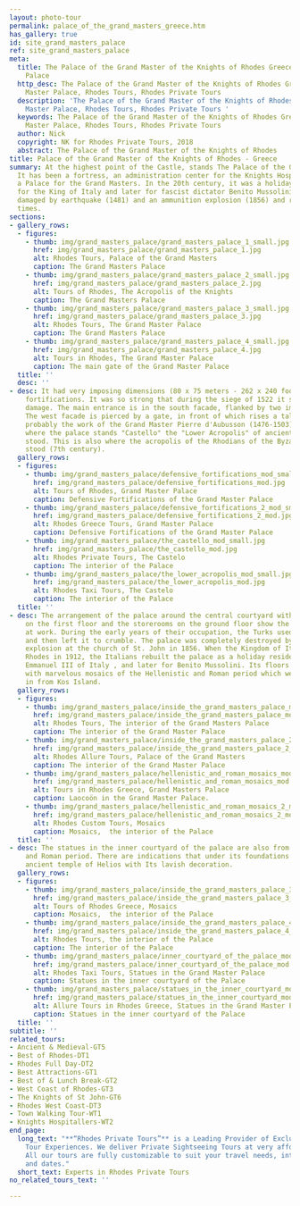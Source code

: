 ```yaml
---
layout: photo-tour
permalink: palace_of_the_grand_masters_greece.htm
has_gallery: true
id: site_grand_masters_palace
ref: site_grand_masters_palace
meta:
  title: The Palace of the Grand Master of the Knights of Rhodes Greece,  Grand Master
    Palace
  http_desc: The Palace of the Grand Master of the Knights of Rhodes Greece, Grand
    Master Palace, Rhodes Tours, Rhodes Private Tours
  description: 'The Palace of the Grand Master of the Knights of Rhodes Greece, Grand
    Master Palace, Rhodes Tours, Rhodes Private Tours '
  keywords: The Palace of the Grand Master of the Knights of Rhodes Greece, Grand
    Master Palace, Rhodes Tours, Rhodes Private Tours
  author: Nick
  copyright: NK for Rhodes Private Tours, 2018
  abstract: The Palace of the Grand Master of the Knights of Rhodes
title: Palace of the Grand Master of the Knights of Rhodes - Greece
summary: At the highest point of the Castle, stands The Palace of the Grand Masters.
  It has been a fortress, an administration center for the Knights Hospitaller, and
  a Palace for the Grand Masters. In the 20th century, it was a holiday residence
  for the King of Italy and later for fascist dictator Benito Mussolini. It has been
  damaged by earthquake (1481) and an ammunition explosion (1856) and rebuilt several
  times.
sections:
- gallery_rows:
  - figures:
    - thumb: img/grand_masters_palace/grand_masters_palace_1_small.jpg
      href: img/grand_masters_palace/grand_masters_palace_1.jpg
      alt: Rhodes Tours, Palace of the Grand Masters
      caption: The Grand Masters Palace
    - thumb: img/grand_masters_palace/grand_masters_palace_2_small.jpg
      href: img/grand_masters_palace/grand_masters_palace_2.jpg
      alt: Tours of Rhodes, The Acropolis of the Knights
      caption: The Grand Masters Palace
    - thumb: img/grand_masters_palace/grand_masters_palace_3_small.jpg
      href: img/grand_masters_palace/grand_masters_palace_3.jpg
      alt: Rhodes Tours, The Grand Master Palace
      caption: The Grand Masters Palace
    - thumb: img/grand_masters_palace/grand_masters_palace_4_small.jpg
      href: img/grand_masters_palace/grand_masters_palace_4.jpg
      alt: Tours in Rhodes, The Grand Master Palace
      caption: The main gate of the Grand Master Palace
  title: ''
  desc: ''
- desc: It had very imposing dimensions (80 x 75 meters - 262 x 240 foot) and defensive
    fortifications. It was so strong that during the siege of 1522 it suffered little
    damage. The main entrance is in the south facade, flanked by two imposing towers.
    The west facade is pierced by a gate, in front of which rises a tall, square tower,
    probably the work of the Grand Master Pierre d'Aubusson (1476-1503). On the site
    where the palace stands "Castello" the "Lower Acropolis" of ancient Rhodes once
    stood. This is also where the acropolis of the Rhodians of the Byzantine period
    stood (7th century).
  gallery_rows:
  - figures:
    - thumb: img/grand_masters_palace/defensive_fortifications_mod_small.jpg
      href: img/grand_masters_palace/defensive_fortifications_mod.jpg
      alt: Tours of Rhodes, Grand Master Palace
      caption: Defensive Fortifications of the Grand Master Palace
    - thumb: img/grand_masters_palace/defensive_fortifications_2_mod_small.jpg
      href: img/grand_masters_palace/defensive_fortifications_2_mod.jpg
      alt: Rhodes Greece Tours, Grand Master Palace
      caption: Defensive Fortifications of the Grand Master Palace
    - thumb: img/grand_masters_palace/the_castello_mod_small.jpg
      href: img/grand_masters_palace/the_castello_mod.jpg
      alt: Rhodes Private Tours, The Castelo
      caption: The interior of the Palace
    - thumb: img/grand_masters_palace/the_lower_acropolis_mod_small.jpg
      href: img/grand_masters_palace/the_lower_acropolis_mod.jpg
      alt: Rhodes Taxi Tours, The Castelo
      caption: The interior of the Palace
  title: ''
- desc: The arrangement of the palace around the central courtyard with the apartments
    on the first floor and the storerooms on the ground floor show the Byzantine influences
    at work. During the early years of their occupation, the Turks used it as a prison
    and then left it to crumble. The palace was completely destroyed by the great
    explosion at the church of St. John in 1856. When the Kingdom of Italy occupied
    Rhodes in 1912, the Italians rebuilt the palace as a holiday residence for Victor
    Emmanuel III of Italy , and later for Benito Mussolini. Its floors are decorated
    with marvelous mosaics of the Hellenistic and Roman period which were brought
    in from Kos Island.
  gallery_rows:
  - figures:
    - thumb: img/grand_masters_palace/inside_the_grand_masters_palace_mod_small.jpg
      href: img/grand_masters_palace/inside_the_grand_masters_palace_mod.jpg
      alt: Rhodes Tours, The interior of the Grand Masters Palace
      caption: The interior of the Grand Master Palace
    - thumb: img/grand_masters_palace/inside_the_grand_masters_palace_2_mod_small.png
      href: img/grand_masters_palace/inside_the_grand_masters_palace_2_mod.jpg
      alt: Rhodes Allure Tours, Palace of the Grand Masters
      caption: The interior of the Grand Master Palace
    - thumb: img/grand_masters_palace/hellenistic_and_roman_mosaics_mod_small.jpg
      href: img/grand_masters_palace/hellenistic_and_roman_mosaics_mod.jpg
      alt: Tours in Rhodes Greece, Grand Masters Palace
      caption: Laocoön in the Grand Master Palace.
    - thumb: img/grand_masters_palace/hellenistic_and_roman_mosaics_2_mod_small.jpg
      href: img/grand_masters_palace/hellenistic_and_roman_mosaics_2_mod.jpg
      alt: Rhodes Custom Tours, Mosaics
      caption: Mosaics,  the interior of the Palace
  title: ''
- desc: The statues in the inner courtyard of the palace are also from the Hellenistic
    and Roman period. There are indications that under its foundations lies the famous
    ancient temple of Helios with Its lavish decoration.
  gallery_rows:
  - figures:
    - thumb: img/grand_masters_palace/inside_the_grand_masters_palace_3_mod_small.jpg
      href: img/grand_masters_palace/inside_the_grand_masters_palace_3_mod.jpg
      alt: Tours of Rhodes Greece, Mosaics
      caption: Mosaics,  the interior of the Palace
    - thumb: img/grand_masters_palace/inside_the_grand_masters_palace_4_mod_small.jpg
      href: img/grand_masters_palace/inside_the_grand_masters_palace_4_mod.jpg
      alt: Rhodes Tours, the interior of the Palace
      caption: The interior of the Palace
    - thumb: img/grand_masters_palace/inner_courtyard_of_the_palace_mod_small.jpg
      href: img/grand_masters_palace/inner_courtyard_of_the_palace_mod.jpg
      alt: Rhodes Taxi Tours, Statues in the Grand Master Palace
      caption: Statues in the inner courtyard of the Palace
    - thumb: img/grand_masters_palace/statues_in_the_inner_courtyard_mod_small.jpg
      href: img/grand_masters_palace/statues_in_the_inner_courtyard_mod.jpg
      alt: Allure Tours in Rhodes Greece, Statues in the Grand Master Palace
      caption: Statues in the inner courtyard of the Palace
  title: ''
subtitle: ''
related_tours:
- Ancient & Medieval-GT5
- Best of Rhodes-DT1
- Rhodes Full Day-DT2
- Best Attractions-GT1
- Best of & Lunch Break-GT2
- West Coast of Rhodes-GT3
- The Knights of St John-GT6
- Rhodes West Coast-DT3
- Town Walking Tour-WT1
- Knights Hospitallers-WT2
end_page:
  long_text: "**“Rhodes Private Tours”** is a Leading Provider of Exclusive and Personalized
    Tour Experiences. We deliver Private Sightseeing Tours at very affordable rates.
    All our tours are fully customizable to suit your travel needs, interests, schedules,
    and dates."
  short_text: Experts in Rhodes Private Tours
no_related_tours_text: ''

---
```


